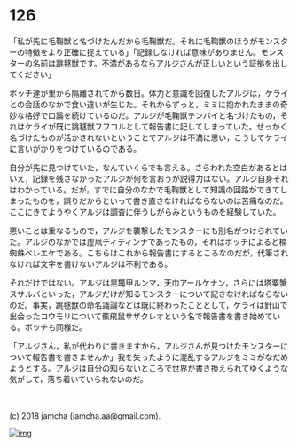 # 126

「私が先に毛鞠獣と名づけたんだから毛鞠獣だ。それに毛鞠獣のほうがモンスターの特徴をより正確に捉えている」「記録しなければ意味がありません。モンスターの名前は跳毬獣です。不満があるならアルジさんが正しいという証拠を出してください」  

ボッチ達が里から隔離されてから数日。体力と意識を回復したアルジは，ケライとの会話のなかで食い違いが生じた。それからずっと，ミミに抱かれたままの奇妙な格好で口論を続けているのだ。アルジが毛鞠獣テンバイと名づけたもの，それはケライが既に跳毬獣フフコルとして報告書に記してしまっていた。せっかく名づけたものが活かされないということでアルジは不満に思い，こうしてケライに言いがかりをつけているのである。  

自分が先に見つけていた，なんていくらでも言える。さらわれた空白があるとはいえ，記録を残さなかったアルジが何を言おうが説得力はない。アルジ自身それはわかっている。だが，すでに自分のなかで毛鞠獣として知識の回路ができてしまったものを，誤りだからといって書き直さなければならないのは苦痛なのだ。ここにきてようやくアルジは調査に伴うしがらみというものを経験していた。  

悪いことは重なるもので，アルジを襲撃したモンスターにも別名がつけられていた。アルジのなかでは虚凧ディディンナであったもの，それはボッチによると楠蜘蛛ベレエケである。こちらはこれから報告書にするところなのだが，代筆されなければ文字を書けないアルジは不利である。  

それだけではない。アルジは黒鼈甲ルンマ，天巾アールケナン，さらには塔粟蟹スサルバといった，アルジだけが知るモンスターについて記さなければならないのだ。事実，跳毬獣の命名議論などは既に終わったこととして，ケライは針山で出会ったコウモリについて骸飛鼠サザクレオという名で報告書を書き始めている。ボッチも同様だ。  

「アルジさん，私が代わりに書きますから，アルジさんが見つけたモンスターについて報告書を書きませんか」我を失ったように混乱するアルジをミミがなだめようとする。アルジは自分の知らないところで世界が書き換えられてゆくような気がして，落ち着いていられないのだ。  

<br>  
<br>  
(c) 2018 jamcha (jamcha.aa@gmail.com).  

[![img](http://i.creativecommons.org/l/by-nc-sa/4.0/88x31.png)](http://creativecommons.org/licenses/by-nc-sa/4.0/deed)